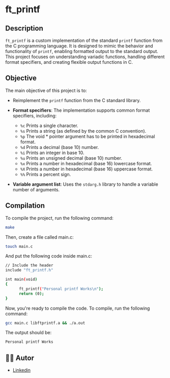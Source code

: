 # ft_printf

## Description

`ft_printf` is a custom implementation of the standard `printf` function from the C programming language. It is designed to mimic the behavior and functionality of `printf`, enabling formatted output to the standard output. This project focuses on understanding variadic functions, handling different format specifiers, and creating flexible output functions in C.

## Objective

The main objective of this project is to:
- Reimplement the `printf` function from the C standard library.
- **Format specifiers**: The implementation supports common format specifiers, including:
  - `%c` Prints a single character.
  - `%s` Prints a string (as defined by the common C convention).
  - `%p` The void * pointer argument has to be printed in hexadecimal format.
  - `%d` Prints a decimal (base 10) number.
  - `%i` Prints an integer in base 10.
  - `%u` Prints an unsigned decimal (base 10) number.
  - `%x` Prints a number in hexadecimal (base 16) lowercase format.
  - `%X` Prints a number in hexadecimal (base 16) uppercase format.
  - `%%` Prints a percent sign.

- **Variable argument list**: Uses the `stdarg.h` library to handle a variable number of arguments.

## Compilation

To compile the project, run the following command:

```bash
make
```

Then, create a file called main.c:
```bash
touch main.c
```
And put the following code inside main.c:
```bash
// Include the header
include "ft_printf.h"

int main(void)
{
      ft_printf("Personal printf Works\n");
      return (0);
}
```

Now, you're ready to compile the code. To compile, run the following command:
```bash
gcc main.c libftprintf.a && ./a.out
```

The output should be:
```bash
Personal printf Works
```

## 👨‍💻 Autor
- [Linkedin](https://www.linkedin.com/in/alexsandro-moreira-2b438a347/)